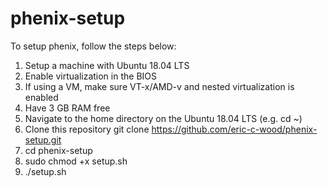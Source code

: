# phenix-setup
To setup phenix, follow the steps below:

1) Setup a machine with Ubuntu 18.04 LTS
2) Enable virtualization in the BIOS
3) If using a VM, make sure VT-x/AMD-v and nested virtualization is enabled
4) Have 3 GB RAM free
5) Navigate to the home directory on the Ubuntu 18.04 LTS (e.g. cd ~)
6) Clone this repository git clone https://github.com/eric-c-wood/phenix-setup.git
7) cd phenix-setup
8) sudo chmod +x setup.sh
9) ./setup.sh
  

